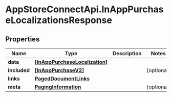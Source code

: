 # AppStoreConnectApi.InAppPurchaseLocalizationsResponse

## Properties

Name | Type | Description | Notes
------------ | ------------- | ------------- | -------------
**data** | [**[InAppPurchaseLocalization]**](InAppPurchaseLocalization.md) |  | 
**included** | [**[InAppPurchaseV2]**](InAppPurchaseV2.md) |  | [optional] 
**links** | [**PagedDocumentLinks**](PagedDocumentLinks.md) |  | 
**meta** | [**PagingInformation**](PagingInformation.md) |  | [optional] 


